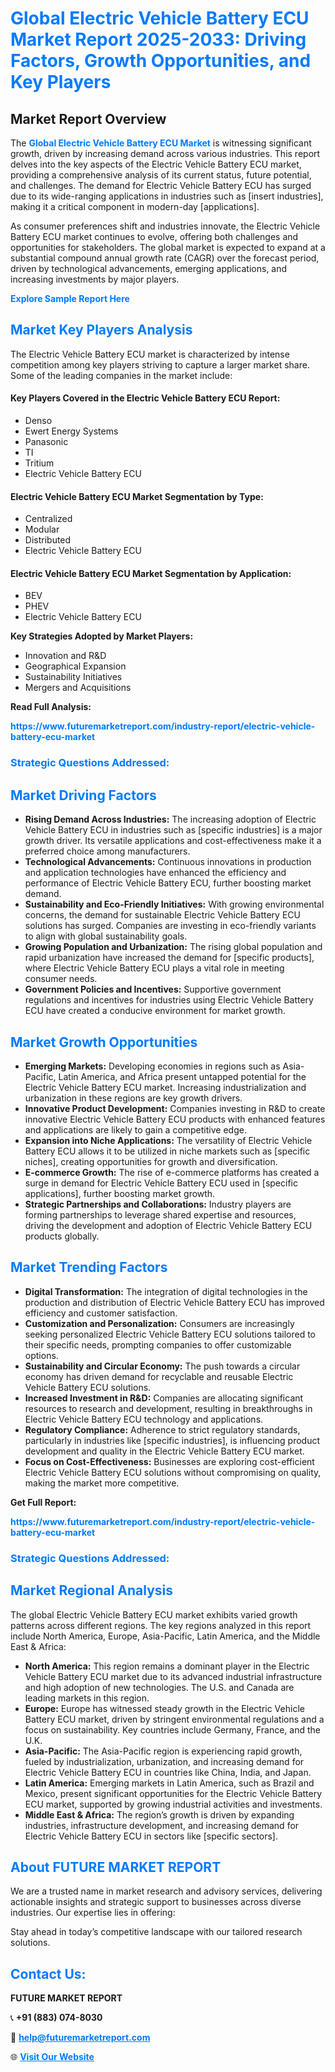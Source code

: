 <h1 style="color: #007BFF;">Global Electric Vehicle Battery ECU Market Report 2025-2033: Driving Factors, Growth Opportunities, and Key Players</h1>

<section id="overview">
<h2>Market Report Overview</h2>
<p>The <a href="https://www.futuremarketreport.com/industry-report/electric-vehicle-battery-ecu-market" style="color: #007BFF; text-decoration: none;"><strong>Global Electric Vehicle Battery ECU Market</strong></a> is witnessing significant growth, driven by increasing demand across various industries. This report delves into the key aspects of the Electric Vehicle Battery ECU market, providing a comprehensive analysis of its current status, future potential, and challenges. The demand for Electric Vehicle Battery ECU has surged due to its wide-ranging applications in industries such as [insert industries], making it a critical component in modern-day [applications].</p>
<p>As consumer preferences shift and industries innovate, the Electric Vehicle Battery ECU market continues to evolve, offering both challenges and opportunities for stakeholders. The global market is expected to expand at a substantial compound annual growth rate (CAGR) over the forecast period, driven by technological advancements, emerging applications, and increasing investments by major players.</p>
</section>

<section id="overview">
<p><a href="https://www.futuremarketreport.com/request-sample/reportId=110356" style="color: #007BFF; text-decoration: none;"><strong>Explore Sample Report Here</strong></a></p>
</section>

<section id="key-players">
<h2 style="color: #007BFF;">Market Key Players Analysis</h2>
<p>The Electric Vehicle Battery ECU market is characterized by intense competition among key players striving to capture a larger market share. Some of the leading companies in the market include:</p>
<h4>Key Players Covered in the Electric Vehicle Battery ECU Report:</h4>
<ul><li>Denso</li><li>Ewert Energy Systems</li><li>Panasonic</li><li>TI</li><li>Tritium</li><li>Electric Vehicle Battery ECU</li></ul>
<h4>Electric Vehicle Battery ECU Market Segmentation by Type:</h4>
<ul><li>Centralized</li><li>Modular</li><li>Distributed</li><li>Electric Vehicle Battery ECU</li></ul>

<h4>Electric Vehicle Battery ECU Market Segmentation by Application:</h4>
<ul><li>BEV</li><li>PHEV</li><li>Electric Vehicle Battery ECU</li></ul>
<p><strong>Key Strategies Adopted by Market Players:</strong></p>
<ul>
<li>Innovation and R&D</li>
<li>Geographical Expansion</li>
<li>Sustainability Initiatives</li>
<li>Mergers and Acquisitions</li>
</ul>
</section>

<section>
<p><strong>Read Full Analysis: </strong></p><a href="https://www.futuremarketreport.com/industry-report/electric-vehicle-battery-ecu-market" style="color: #007BFF; text-decoration: none;"><strong>https://www.futuremarketreport.com/industry-report/electric-vehicle-battery-ecu-market</strong></a>
<h3 style="color: #007BFF;">Strategic Questions Addressed:</h3>
</section>

<section id="driving-factors">
<h2 style="color: #007BFF;">Market Driving Factors</h2>
<ul>
<li><strong>Rising Demand Across Industries:</strong> The increasing adoption of Electric Vehicle Battery ECU in industries such as [specific industries] is a major growth driver. Its versatile applications and cost-effectiveness make it a preferred choice among manufacturers.</li>
<li><strong>Technological Advancements:</strong> Continuous innovations in production and application technologies have enhanced the efficiency and performance of Electric Vehicle Battery ECU, further boosting market demand.</li>
<li><strong>Sustainability and Eco-Friendly Initiatives:</strong> With growing environmental concerns, the demand for sustainable Electric Vehicle Battery ECU solutions has surged. Companies are investing in eco-friendly variants to align with global sustainability goals.</li>
<li><strong>Growing Population and Urbanization:</strong> The rising global population and rapid urbanization have increased the demand for [specific products], where Electric Vehicle Battery ECU plays a vital role in meeting consumer needs.</li>
<li><strong>Government Policies and Incentives:</strong> Supportive government regulations and incentives for industries using Electric Vehicle Battery ECU have created a conducive environment for market growth.</li>
</ul>
</section>

<section id="growth-opportunities">
<h2 style="color: #007BFF;">Market Growth Opportunities</h2>
<ul>
<li><strong>Emerging Markets:</strong> Developing economies in regions such as Asia-Pacific, Latin America, and Africa present untapped potential for the Electric Vehicle Battery ECU market. Increasing industrialization and urbanization in these regions are key growth drivers.</li>
<li><strong>Innovative Product Development:</strong> Companies investing in R&D to create innovative Electric Vehicle Battery ECU products with enhanced features and applications are likely to gain a competitive edge.</li>
<li><strong>Expansion into Niche Applications:</strong> The versatility of Electric Vehicle Battery ECU allows it to be utilized in niche markets such as [specific niches], creating opportunities for growth and diversification.</li>
<li><strong>E-commerce Growth:</strong> The rise of e-commerce platforms has created a surge in demand for Electric Vehicle Battery ECU used in [specific applications], further boosting market growth.</li>
<li><strong>Strategic Partnerships and Collaborations:</strong> Industry players are forming partnerships to leverage shared expertise and resources, driving the development and adoption of Electric Vehicle Battery ECU products globally.</li>
</ul>
</section>

<section id="trending-factors">
<h2 style="color: #007BFF;">Market Trending Factors</h2>
<ul>
<li><strong>Digital Transformation:</strong> The integration of digital technologies in the production and distribution of Electric Vehicle Battery ECU has improved efficiency and customer satisfaction.</li>
<li><strong>Customization and Personalization:</strong> Consumers are increasingly seeking personalized Electric Vehicle Battery ECU solutions tailored to their specific needs, prompting companies to offer customizable options.</li>
<li><strong>Sustainability and Circular Economy:</strong> The push towards a circular economy has driven demand for recyclable and reusable Electric Vehicle Battery ECU solutions.</li>
<li><strong>Increased Investment in R&D:</strong> Companies are allocating significant resources to research and development, resulting in breakthroughs in Electric Vehicle Battery ECU technology and applications.</li>
<li><strong>Regulatory Compliance:</strong> Adherence to strict regulatory standards, particularly in industries like [specific industries], is influencing product development and quality in the Electric Vehicle Battery ECU market.</li>
<li><strong>Focus on Cost-Effectiveness:</strong> Businesses are exploring cost-efficient Electric Vehicle Battery ECU solutions without compromising on quality, making the market more competitive.</li>
</ul>
</section>

<section>
<p><strong>Get Full Report: </strong></p><a href="https://www.futuremarketreport.com/industry-report/electric-vehicle-battery-ecu-market" style="color: #007BFF; text-decoration: none;"><strong>https://www.futuremarketreport.com/industry-report/electric-vehicle-battery-ecu-market</strong></a>
<h3 style="color: #007BFF;">Strategic Questions Addressed:</h3>
</section>


<section id="regional-analysis">
<h2 style="color: #007BFF;">Market Regional Analysis</h2>
<p>The global Electric Vehicle Battery ECU market exhibits varied growth patterns across different regions. The key regions analyzed in this report include North America, Europe, Asia-Pacific, Latin America, and the Middle East & Africa:</p>
<ul>
<li><strong>North America:</strong> This region remains a dominant player in the Electric Vehicle Battery ECU market due to its advanced industrial infrastructure and high adoption of new technologies. The U.S. and Canada are leading markets in this region.</li>
<li><strong>Europe:</strong> Europe has witnessed steady growth in the Electric Vehicle Battery ECU market, driven by stringent environmental regulations and a focus on sustainability. Key countries include Germany, France, and the U.K.</li>
<li><strong>Asia-Pacific:</strong> The Asia-Pacific region is experiencing rapid growth, fueled by industrialization, urbanization, and increasing demand for Electric Vehicle Battery ECU in countries like China, India, and Japan.</li>
<li><strong>Latin America:</strong> Emerging markets in Latin America, such as Brazil and Mexico, present significant opportunities for the Electric Vehicle Battery ECU market, supported by growing industrial activities and investments.</li>
<li><strong>Middle East & Africa:</strong> The region’s growth is driven by expanding industries, infrastructure development, and increasing demand for Electric Vehicle Battery ECU in sectors like [specific sectors].</li>
</ul>
</section>

<footer>
<h2 style="color: #007BFF;">About FUTURE MARKET REPORT</h2>
<p>We are a trusted name in market research and advisory services, delivering actionable insights and strategic support to businesses across diverse industries. Our expertise lies in offering:</p>

<p>Stay ahead in today’s competitive landscape with our tailored research solutions.</p>

<h2 style="color: #007BFF;">Contact Us:</h2>
<p><strong>FUTURE MARKET REPORT</strong></p>
<p>📞 <strong>+91 (883) 074-8030</strong></p>
<p>📧 <strong><a href="mailto:help@futuremarketreport.com" style="color: #007BFF;">help@futuremarketreport.com</a></strong></p>
<p>🌐 <strong><a href="https://www.futuremarketreport.com/" style="color: #007BFF;">Visit Our Website</a></strong></p>
</footer>